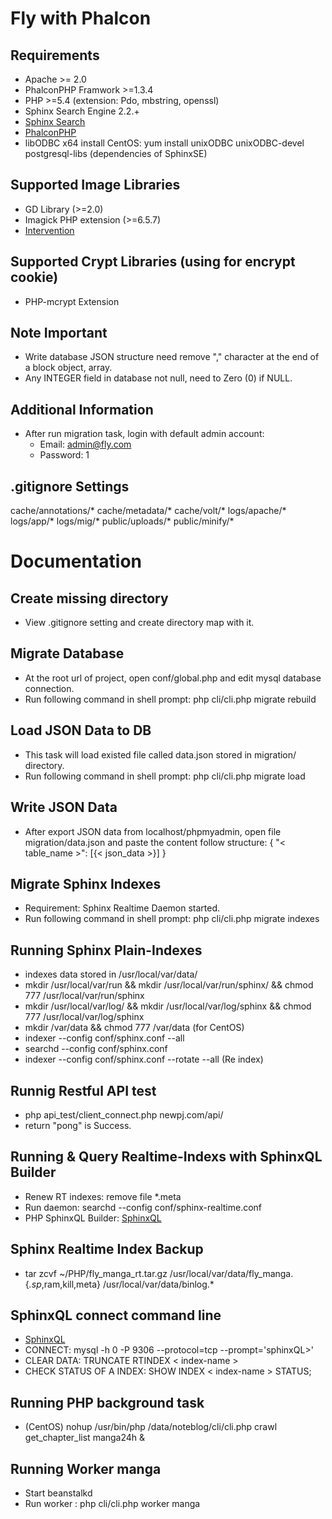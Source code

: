 Fly with Phalcon
================

## Requirements

- Apache >= 2.0
- PhalconPHP Framwork >=1.3.4
- PHP >=5.4 (extension: Pdo, mbstring, openssl)
- Sphinx Search Engine 2.2.+
- [Sphinx Search](http://sphinxsearch.com/)
- [PhalconPHP](http://phalconphp.com/)
- libODBC x64 install CentOS: yum install unixODBC unixODBC-devel postgresql-libs (dependencies of SphinxSE)

## Supported Image Libraries

- GD Library (>=2.0)
- Imagick PHP extension (>=6.5.7)
- [Intervention](http://image.intervention.io/)

## Supported Crypt Libraries (using for encrypt cookie)

- PHP-mcrypt Extension

## Note Important

- Write database JSON structure need remove "," character at the end of a block object, array.
- Any INTEGER field in database not null, need to Zero (0) if NULL.

## Additional Information

- After run migration task, login with default admin account:
    - Email: admin@fly.com
    - Password: 1

## .gitignore Settings

cache/annotations/*
cache/metadata/*
cache/volt/*
logs/apache/*
logs/app/*
logs/mig/*
public/uploads/*
public/minify/*

Documentation
================

## Create missing directory

- View .gitignore setting and create directory map with it.

## Migrate Database

- At the root url of project, open conf/global.php and edit mysql database connection.
- Run following command in shell prompt:
    php cli/cli.php migrate rebuild

## Load JSON Data to DB

- This task will load existed file called data.json stored in migration/ directory.
- Run following command in shell prompt:
    php cli/cli.php migrate load

## Write JSON Data

- After export JSON data from localhost/phpmyadmin, open file migration/data.json and paste the content follow structure:
    {
        "< table_name >": [{< json_data >}]
    }

## Migrate Sphinx Indexes

- Requirement: Sphinx Realtime Daemon started.
- Run following command in shell prompt:
    php cli/cli.php migrate indexes

## Running Sphinx Plain-Indexes

- indexes data stored in /usr/local/var/data/
- mkdir /usr/local/var/run && mkdir /usr/local/var/run/sphinx/ && chmod 777 /usr/local/var/run/sphinx
- mkdir /usr/local/var/log/ && mkdir /usr/local/var/log/sphinx && chmod 777 /usr/local/var/log/sphinx
- mkdir /var/data && chmod 777 /var/data (for CentOS)
- indexer --config conf/sphinx.conf --all
- searchd --config conf/sphinx.conf
- indexer --config conf/sphinx.conf --rotate --all (Re index)

## Runnig Restful API test

- php api_test/client_connect.php newpj.com/api/
- return "pong" is Success.

## Running & Query Realtime-Indexs with SphinxQL Builder

- Renew RT indexes: remove file *.meta
- Run daemon: searchd --config conf/sphinx-realtime.conf
- PHP SphinxQL Builder: [SphinxQL](https://github.com/FoolCode/SphinxQL-Query-Builder)

## Sphinx Realtime Index Backup

- tar zcvf ~/PHP/fly_manga_rt.tar.gz /usr/local/var/data/fly_manga.{*.sp*,ram,kill,meta}  /usr/local/var/data/binlog.*

## SphinxQL connect command line

- [SphinxQL](http://sphinxsearch.com/docs/current.html#sphinxql-flush-ramchunk)
- CONNECT: mysql -h 0 -P 9306 --protocol=tcp --prompt='sphinxQL>'
- CLEAR DATA: TRUNCATE RTINDEX < index-name >
- CHECK STATUS OF A INDEX: SHOW INDEX < index-name > STATUS;

## Running PHP background task

- (CentOS) nohup /usr/bin/php /data/noteblog/cli/cli.php crawl get_chapter_list manga24h &

## Running Worker manga
- Start beanstalkd
- Run worker : php cli/cli.php worker manga
